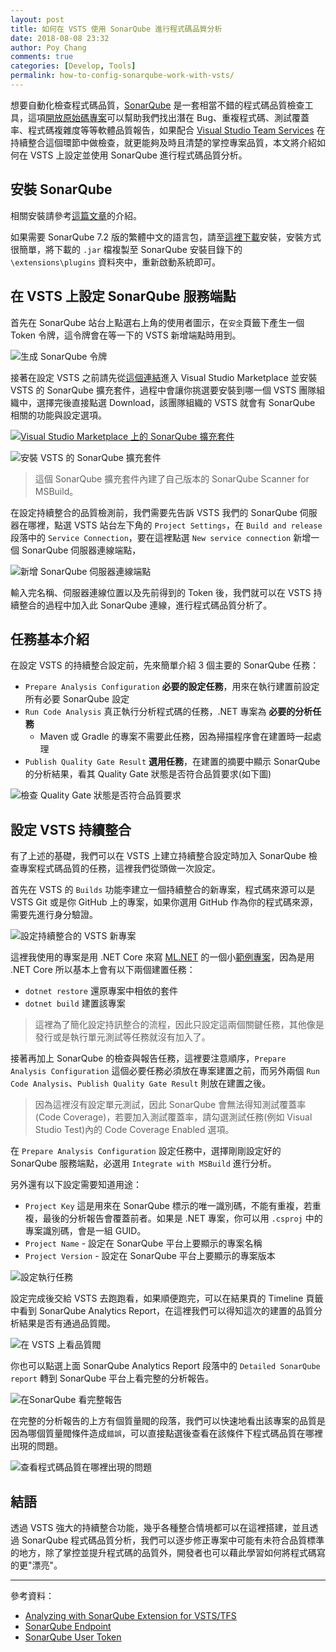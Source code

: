 ```yaml
---
layout: post
title: 如何在 VSTS 使用 SonarQube 進行程式碼品質分析
date: 2018-08-08 23:32
author: Poy Chang
comments: true
categories: [Develop, Tools]
permalink: how-to-config-sonarqube-work-with-vsts/
---
```


想要自動化檢查程式碼品質，[SonarQube](https://www.sonarqube.org/) 是一套相當不錯的程式碼品質檢查工具，這項[開放原始碼專案](https://github.com/SonarSource/sonarqube)可以幫助我們找出潛在 Bug、重複程式碼、測試覆蓋率、程式碼複雜度等等軟體品質報告，如果配合 [Visual Studio Team Services](https://visualstudio.microsoft.com/team-services/) 在持續整合這個環節中做檢查，就更能夠及時且清楚的掌控專案品質，本文將介紹如何在 VSTS 上設定並使用 SonarQube 進行程式碼品質分析。

## 安裝 SonarQube

相關安裝請參考[這篇文章](https://blog.poychang.net/sonarqube-csharp/)的介紹。

如果需要 SonarQube 7.2 版的繁體中文的語言包，請至[這裡下載](https://github.com/poychang/sonar-l10n-zh-tw/releases)安裝，安裝方式很簡單，將下載的 `.jar` 檔複製至 SonarQube 安裝目錄下的 `\extensions\plugins` 資料夾中，重新啟動系統即可。

## 在 VSTS 上設定 SonarQube 服務端點

首先在 SonarQube 站台上點選右上角的使用者圖示，在`安全`頁籤下產生一個 Token 令牌，這令牌會在等一下的 VSTS 新增端點時用到。

![生成 SonarQube 令牌](https://i.imgur.com/NyycpZx.png)

接著在設定 VSTS 之前請先從[這個連結](https://marketplace.visualstudio.com/items?itemName=SonarSource.sonarqube)進入 Visual Studio Marketplace 並安裝 VSTS 的 SonarQube 擴充套件，過程中會讓你挑選要安裝到哪一個 VSTS 團隊組織中，選擇完後直接點選 Download，該團隊組織的 VSTS 就會有 SonarQube 相關的功能與設定選項。

[![Visual Studio Marketplace 上的 SonarQube 擴充套件](https://i.imgur.com/BvKwWro.png)](https://marketplace.visualstudio.com/items?itemName=SonarSource.sonarqube)

![安裝 VSTS 的 SonarQube 擴充套件](https://i.imgur.com/Fu0QBYG.png)

> 這個 SonarQube 擴充套件內建了自己版本的 SonarQube Scanner for MSBuild。

在設定持續整合的品質檢測前，我們需要先告訴 VSTS 我們的 SonarQube 伺服器在哪裡，點選 VSTS 站台左下角的 `Project Settings`，在 `Build and release` 段落中的 `Service Connection`，要在這裡點選 `New service connection` 新增一個 SonarQube 伺服器連線端點，

![新增 SonarQube 伺服器連線端點](https://i.imgur.com/i0jhhZz.png)

輸入完名稱、伺服器連線位置以及先前得到的 Token 後，我們就可以在 VSTS 持續整合的過程中加入此 SonarQube 連線，進行程式碼品質分析了。

## 任務基本介紹

在設定 VSTS 的持續整合設定前，先來簡單介紹 3 個主要的 SonarQube 任務：

- `Prepare Analysis Configuration` **必要的設定任務**，用來在執行建置前設定所有必要 SonarQube 設定
- `Run Code Analysis` 真正執行分析程式碼的任務，.NET 專案為 **必要的分析任務**
  - Maven 或 Gradle 的專案不需要此任務，因為掃描程序會在建置時一起處理
- `Publish Quality Gate Result` **選用任務**，在建置的摘要中顯示 SonarQube 的分析結果，看其 Quality Gate 狀態是否符合品質要求(如下圖)

![檢查 Quality Gate 狀態是否符合品質要求](https://i.imgur.com/esheeq3.png)

## 設定 VSTS 持續整合

有了上述的基礎，我們可以在 VSTS 上建立持續整合設定時加入 SonarQube 檢查專案程式碼品質的任務，這裡我們從頭做一次設定。

首先在 VSTS 的 `Builds` 功能李建立一個持續整合的新專案，程式碼來源可以是 VSTS Git 或是你 GitHub 上的專案，如果你選用 GitHub 作為你的程式碼來源，需要先進行身分驗證。

![設定持續整合的 VSTS 新專案](https://i.imgur.com/rxUJ2qG.png)

這裡我使用的專案是用 .NET Core 來寫 [ML.NET](https://www.microsoft.com/net/learn/apps/machine-learning-and-ai/ml-dotnet) 的一個小[範例專案](https://github.com/poychang/Demo-Abalone-Age-App)，因為是用 .NET Core 所以基本上會有以下兩個建置任務：

- `dotnet restore` 還原專案中相依的套件
- `dotnet build` 建置該專案

>這裡為了簡化設定持訊整合的流程，因此只設定這兩個關鍵任務，其他像是發行或是執行單元測試等任務就沒有加入了。

接著再加上 SonarQube 的檢查與報告任務，這裡要注意順序，`Prepare Analysis Configuration` 這個必要任務必須放在專案建置之前，而另外兩個 `Run Code Analysis`、`Publish Quality Gate Result` 則放在建置之後。

>因為這裡沒有設定單元測試，因此 SonarQube 會無法得知測試覆蓋率(Code Coverage)，若要加入測試覆蓋率，請勾選測試任務(例如 Visual Studio Test)內的 Code Coverage Enabled 選項。

在 `Prepare Analysis Configuration` 設定任務中，選擇剛剛設定好的 SonarQube 服務端點，必選用 `Integrate with MSBuild` 進行分析。

另外還有以下設定需要知道用途：

- `Project Key` 這是用來在 SonarQube 標示的唯一識別碼，不能有重複，若重複，最後的分析報告會覆蓋前者。如果是 .NET 專案，你可以用 `.csproj` 中的專案識別碼，會是一組 GUID。
- `Project Name` - 設定在 SonarQube 平台上要顯示的專案名稱
- `Project Version` - 設定在 SonarQube 平台上要顯示的專案版本

![設定執行任務](https://i.imgur.com/p9F8QNv.png)

設定完成後交給 VSTS 去跑跑看，如果順便跑完，可以在結果頁的 Timeline 頁籤中看到 SonarQube Analytics Report，在這裡我們可以得知這次的建置的品質分析結果是否有通過品質閥。

![在 VSTS 上看品質閥](https://i.imgur.com/GID2XHe.png)

你也可以點選上面 SonarQube Analytics Report 段落中的 `Detailed SonarQube report` 轉到 SonarQube 平台上看完整的分析報告。

![在SonarQube 看完整報告](https://i.imgur.com/mye1Nwt.png)

在完整的分析報告的上方有個質量閥的段落，我們可以快速地看出該專案的品質是因為哪個質量閥條件造成`錯誤`，可以直接點選後查看在該條件下程式碼品質在哪裡出現的問題。

![查看程式碼品質在哪裡出現的問題](https://i.imgur.com/GE1QtfZ.png)

## 結語

透過 VSTS 強大的持續整合功能，幾乎各種整合情境都可以在這裡搭建，並且透過 SonarQube 程式碼品質分析，我們可以逐步修正專案中可能有未符合品質標準的地方，除了掌控並提升程式碼的品質外，開發者也可以藉此學習如何將程式碼寫的更"漂亮"。

---

參考資料：

- [Analyzing with SonarQube Extension for VSTS/TFS](https://docs.sonarqube.org/display/SCAN/Analyzing+with+SonarQube+Extension+for+VSTS-TFS)
- [SonarQube Endpoint](https://docs.sonarqube.org/display/SCAN/SonarQube+Endpoint)
- [SonarQube User Token](https://docs.sonarqube.org/display/SONAR/User+Token)

